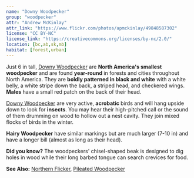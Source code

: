 ```yaml
---
name: "Downy Woodpecker"
group: "woodpecker"
attr: "Andrew McKinlay"
attr_link: "https://www.flickr.com/photos/apmckinlay/49848587302"
license: "CC BY-NC"
license_link: "https://creativecommons.org/licenses/by-nc/2.0/"
location: [bc,ab,sk,mb]
habitat: [forest,urban]
---
```

Just 6 in tall, [Downy Woodpecker](/birds/downwood/) are **North America's smallest woodpecker** and are found **year-round** in forests and cities throughout North America. They are **boldly patterned in black and white** with a white belly, a white stripe down the back, a striped head, and checkered wings. **Males** have a small red patch on the back of their head.

[Downy Woodpecker](/birds/downwood/) are very active, **acrobatic** birds and will hang upside down to look for **insects**. You may hear their high-pitched call or the sound of them drumming on wood to hollow out a nest cavity. They join mixed flocks of birds in the winter.

**Hairy Woodpecker** have similar markings but are much larger (7-10 in) and have a longer bill (almost as long as their head).

**Did you know?** The woodpeckers' chisel-shaped beak is designed to dig holes in wood while their long barbed tongue can search crevices for food.

<!-- generated, do not edit -->
**See Also:**
[Northern Flicker](/birds/norflick/),
[Pileated Woodpecker](/birds/pileated/)

